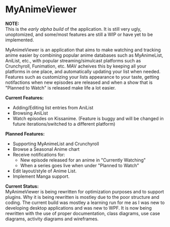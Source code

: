 # MyAnimeViewer

<b>NOTE:</b><br/>
This is the <i>early alpha build</i> of the application. It is still very ugly, unoptomized, and some/most features are still a WIP or have yet to be implemented.

MyAnimeViewer is an application that aims to make watching and tracking anime easier by combining popular anime databases such as MyAnimeList, AniList, etc., with popular streaming/simulcast platforms such as Crunchyroll, Funimation, etc. MAV acheives this by keeping all your platforms in one place, and automatically updating your list when needed. Features such as customizing your lists appearance to your taste, getting notifactions when new episodes are released and when a show that is "Planned to Watch" is released make life a lot easier.

<b>Current Features:</b>
  - Adding/Editing list entries from AniList
  - Browsing AniList
  - Watch episodes on Kissanime. (Feature is buggy and will be changed in future iterations/switched to a different platform)
 
<b>Planned Features:</b>
  - Supporting MyAnimeList and Crunchyroll
  - Browse a Seasonal Anime chart
  - Receive notifications for:
    - New episode released for an anime in "Currently Watching"
    - When a series goes live when under "Planned to Watch"
  - Edit layout/style of Anime List.
  - Implement Manga support.

<b>Current Status:</b><br/>
MyAnimeViewer is being rewritten for optimization purposes and to support plugins. Why it is being rewritten is mostley due to the poor structure and coding. The current build was mostley a learning run for me as I was new to developing desktop applications and was new to WPF. It is now being rewritten with the use of proper documentation, class diagrams, use case diagrams, activity diagrams and wireframes.
